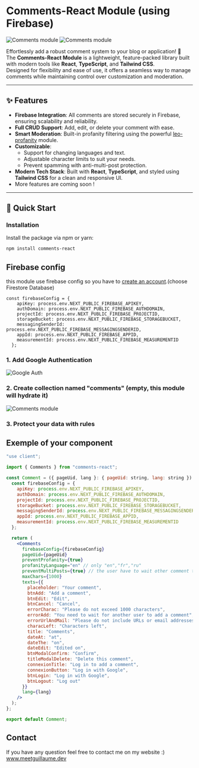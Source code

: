 # Comments-React Module (using Firebase)

![Comments module](https://images.prismic.io/lecodeurnormandv2/Z41zdJbqstJ99nY1_Captured%E2%80%99e%CC%81cran2025-01-19a%CC%8022.49.20.png?auto=format,compress "Comments module")
![Comments module](https://images.prismic.io/lecodeurnormandv2/Z41wNZbqstJ99nYp_Captured%E2%80%99e%CC%81cran2025-01-19a%CC%8022.35.25.png?auto=format,compress "Comments module")

Effortlessly add a robust comment system to your blog or application! 🚀  
The **Comments-React Module** is a lightweight, feature-packed library built with modern tools like **React**, **TypeScript**, and **Tailwind CSS**.  
Designed for flexibility and ease of use, it offers a seamless way to manage comments while maintaining control over customization and moderation.

---

## ✨ Features

- **Firebase Integration**: All comments are stored securely in Firebase, ensuring scalability and reliability.
- **Full CRUD Support**: Add, edit, or delete your comment with ease.
- **Smart Moderation**: Built-in profanity filtering using the powerful [leo-profanity](https://www.npmjs.com/package/leo-profanity) module.
- **Customizable**:
  - Support for changing languages and text.
  - Adjustable character limits to suit your needs.
  - Prevent spamming with anti-multi-post protection.
- **Modern Tech Stack**: Built with **React**, **TypeScript**, and styled using **Tailwind CSS** for a clean and responsive UI.
- More features are coming soon !

---

## 🚀 Quick Start

### Installation

Install the package via npm or yarn:

```bash
npm install comments-react
```

## Firebase config

this module use firebase config so you have to [create an account](https://firebase.google.com/products/firestore).(choose Firestore Database)

```
const firebaseConfig = {
    apiKey: process.env.NEXT_PUBLIC_FIREBASE_APIKEY,
    authDomain: process.env.NEXT_PUBLIC_FIREBASE_AUTHDOMAIN,
    projectId: process.env.NEXT_PUBLIC_FIREBASE_PROJECTID,
    storageBucket: process.env.NEXT_PUBLIC_FIREBASE_STORAGEBUCKET,
    messagingSenderId: process.env.NEXT_PUBLIC_FIREBASE_MESSAGINGSENDERID,
    appId: process.env.NEXT_PUBLIC_FIREBASE_APPID,
    measurementId: process.env.NEXT_PUBLIC_FIREBASE_MEASUREMENTID
  };
```

### 1. Add Google Authentication

![Google Auth](https://images.prismic.io/lecodeurnormandv2/Z444dJbqstJ99obX_Captured%E2%80%99e%CC%81cran2025-01-20a%CC%8012.48.40.png?auto=format,compress "Google Auth")

### 2. Create collection named "comments" (empty, this module will hydrate it)

![Comments module](https://images.prismic.io/lecodeurnormandv2/Z444dZbqstJ99obY_Captured%E2%80%99e%CC%81cran2025-01-20a%CC%8012.48.59.png?auto=format,compress "Comments module")

### 3. Protect your data with rules

## Exemple of your component

```jsx
"use client";

import { Comments } from "comments-react";

const Comment = ({ pageUid, lang }: { pageUid: string, lang: string }) => {
  const firebaseConfig = {
    apiKey: process.env.NEXT_PUBLIC_FIREBASE_APIKEY,
    authDomain: process.env.NEXT_PUBLIC_FIREBASE_AUTHDOMAIN,
    projectId: process.env.NEXT_PUBLIC_FIREBASE_PROJECTID,
    storageBucket: process.env.NEXT_PUBLIC_FIREBASE_STORAGEBUCKET,
    messagingSenderId: process.env.NEXT_PUBLIC_FIREBASE_MESSAGINGSENDERID,
    appId: process.env.NEXT_PUBLIC_FIREBASE_APPID,
    measurementId: process.env.NEXT_PUBLIC_FIREBASE_MEASUREMENTID
  };

  return (
    <Comments
      firebaseConfig={firebaseConfig}
      pageUid={pageUid}
      preventProfanity={true}
      profanityLanguage="en" // only "en","fr","ru"
      preventMultiPosts={true} // the user have to wait other comment to post another
      maxChars={1000}
      texts={{
        placeholder: "Your comment",
        btnAdd: "Add a comment",
        btnEdit: "Edit",
        btnCancel: "Cancel",
        errorCharac: "Please do not exceed 1000 characters",
        errorAdd: "You need to wait for another user to add a comment",
        errorUrlAndMail: "Please do not include URLs or email addresses",
        characLeft: "Characters left",
        title: "Comments",
        dateAt: "at",
        dateThe: "on",
        dateEdit: "Edited on",
        btnModalConfirm: "Confirm",
        titleModalDelete: "Delete this comment",
        connexionTitle: "Log in to add a comment",
        connexionButton: "Log in with Google",
        btnLogin: "Log in with Google",
        btnLogout: "Log out"
      }}
      lang={lang}
    />
  );
};

export default Comment;
```

## Contact

If you have any question feel free to contact me on my website :)
www.meetguillaume.dev
